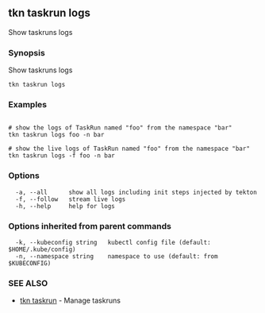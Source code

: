 ## tkn taskrun logs

Show taskruns logs

### Synopsis

Show taskruns logs

```
tkn taskrun logs
```

### Examples

```

# show the logs of TaskRun named "foo" from the namespace "bar"
tkn taskrun logs foo -n bar

# show the live logs of TaskRun named "foo" from the namespace "bar" 
tkn taskrun logs -f foo -n bar

```

### Options

```
  -a, --all      show all logs including init steps injected by tekton
  -f, --follow   stream live logs
  -h, --help     help for logs
```

### Options inherited from parent commands

```
  -k, --kubeconfig string   kubectl config file (default: $HOME/.kube/config)
  -n, --namespace string    namespace to use (default: from $KUBECONFIG)
```

### SEE ALSO

* [tkn taskrun](tkn_taskrun.md)	 - Manage taskruns


